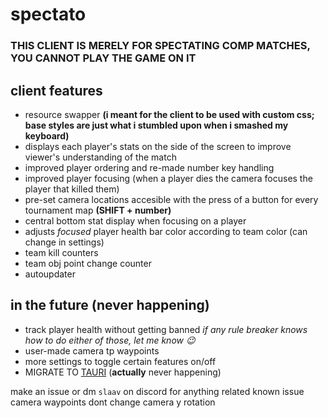# spectato

### **THIS CLIENT IS MERELY FOR SPECTATING COMP MATCHES, YOU CANNOT PLAY THE GAME ON IT**

## client features
 - resource swapper **(i meant for the client to be used with custom css; base styles are just what i stumbled upon when i smashed my keyboard)**
 - displays each player's stats on the side of the screen to improve viewer's understanding of the match
 - improved player ordering and re-made number key handling
 - improved player focusing (when a player dies the camera focuses the player that killed them)
 - pre-set camera locations accesible with the press of a button for every tournament map **(SHIFT + number)**
 - central bottom stat display when focusing on a player
 - adjusts *focused* player health bar color according to team color (can change in settings)
 - team kill counters
 - team obj point change counter
 - autoupdater
 
## in the future (never happening)
 - track player health without getting banned
*if any rule breaker knows how to do either of those, let me know 😉*
 - user-made camera tp waypoints
 - more settings to toggle certain features on/off
 - MIGRATE TO [TAURI](https://tauri.app/) (**actually** never happening)

make an issue or dm `slaav` on discord for anything related
known issue camera waypoints dont change camera y rotation
